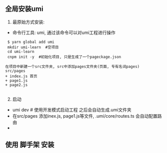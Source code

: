 ## 全局安装umi
1. 最原始方式安装:
+ 命令行工具: umi, 通过该命令可以对umi工程进行操作
``` 
 $ yarn global add umi
 mkdir umi-learn  #空项目
 cd umi-learn
 cnpm init -y  #初始化项目, 只是生成了一个pageckage.json
 
在项目中新建一个src文件夹, src中添加pages文件夹(页面, 专有名词pages)
src/pages
+ index.js 首页
+ page1.js
+ page2.js


 ```
2. 启动 
+ umi dev # 使用开发模式启动工程
之后会自动生成.umi文件夹
+ 在src/pages 添加inex.js, page1.js等文件, .umi/core/routes.ts 会自动配置路由
+ 



## 使用 脚手架 安装